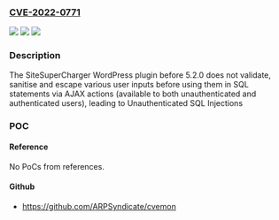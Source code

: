 ### [CVE-2022-0771](https://cve.mitre.org/cgi-bin/cvename.cgi?name=CVE-2022-0771)
![](https://img.shields.io/static/v1?label=Product&message=SiteSuperCharger&color=blue)
![](https://img.shields.io/static/v1?label=Version&message=n%2Fa&color=blue)
![](https://img.shields.io/static/v1?label=Vulnerability&message=CWE-89%20SQL%20Injection&color=brighgreen)

### Description

The SiteSuperCharger WordPress plugin before 5.2.0 does not validate, sanitise and escape various user inputs before using them in SQL statements via AJAX actions (available to both unauthenticated and authenticated users), leading to Unauthenticated SQL Injections

### POC

#### Reference
No PoCs from references.

#### Github
- https://github.com/ARPSyndicate/cvemon

